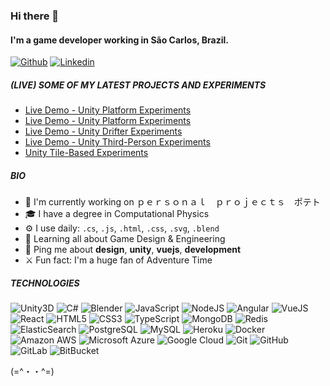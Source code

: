 ### Hi there 👋

#### I'm a game developer working in São Carlos, Brazil.

[![Github](https://img.shields.io/badge/-Github-000?style=flat&logo=Github&logoColor=white)](https://github.com/gcadeado)
[![Linkedin](https://img.shields.io/badge/-LinkedIn-blue?style=flat&logo=Linkedin&logoColor=white)](https://www.linkedin.com/in/gabrielcencic/)

##### (LIVE) SOME OF MY LATEST PROJECTS AND EXPERIMENTS

- [Live Demo - Unity Platform Experiments](https://gcadeado.github.io/unity-platformer-experiments/)
- [Live Demo - Unity Platform Experiments](https://gcadeado.github.io/unity-platformer-experiments/)
- [Live Demo - Unity Drifter Experiments](https://gcadeado.github.io/unity-car-physics-experiments/)
- [Live Demo - Unity Third-Person Experiments](https://gcadeado.github.io/unity-third-person-experiments/)
- [Unity Tile-Based Experiments](https://gcadeado.github.io/unity-tile-based-experiments/)

##### BIO

- 🏢 I'm currently working on ｐｅｒｓｏｎａｌ　ｐｒｏｊｅｃｔｓ　ポテト
- 🎓 I have a degree in Computational Physics
- ⚙️ I use daily: `.cs`, `.js`, `.html`, `.css`, `.svg`, `.blend` 
- 🌱 Learning all about Game Design & Engineering
- 💬 Ping me about **design**, **unity**, **vuejs**, **development**
- ⚔️ Fun fact: I'm a huge fan of Adventure Time

##### TECHNOLOGIES

![Unity3D](https://img.shields.io/badge/-Unity-black?style=flat-square&logo=unity)
![C#](https://img.shields.io/badge/-Csharp-black?style=flat-square&logo=csharp)
![Blender](https://img.shields.io/badge/-React-black?style=flat-square&logo=blender)
![JavaScript](https://img.shields.io/badge/-JavaScript-black?style=flat-square&logo=javascript)
![NodeJS](https://img.shields.io/badge/-Nodejs-black?style=flat-square&logo=Node.js)
![Angular](https://img.shields.io/badge/-Angular-black?style=flat-square&logo=angular)
![VueJS](https://img.shields.io/badge/-VueJS-black?style=flat-square&logo=vuedotjs)
![React](https://img.shields.io/badge/-React-black?style=flat-square&logo=react)
![HTML5](https://img.shields.io/badge/-HTML5-E34F26?style=flat-square&logo=html5&logoColor=white)
![CSS3](https://img.shields.io/badge/-CSS3-1572B6?style=flat-square&logo=css3)
![TypeScript](https://img.shields.io/badge/-TypeScript-007ACC?style=flat-square&logo=typescript)
![MongoDB](https://img.shields.io/badge/-MongoDB-black?style=flat-square&logo=mongodb)
![Redis](https://img.shields.io/badge/-Redis-black?style=flat-square&logo=Redis)
![ElasticSearch](https://img.shields.io/badge/-ElasticSearch-005571?style=flat-square&logo=elasticsearch)
![PostgreSQL](https://img.shields.io/badge/-PostgreSQL-336791?style=flat-square&logo=postgresql)
![MySQL](https://img.shields.io/badge/-MySQL-black?style=flat-square&logo=mysql)
![Heroku](https://img.shields.io/badge/-Heroku-430098?style=flat-square&logo=heroku)
![Docker](https://img.shields.io/badge/-Docker-black?style=flat-square&logo=docker)
![Amazon AWS](https://img.shields.io/badge/Amazon%20AWS-232F3E?style=flat-square&logo=amazon-aws)
![Microsoft Azure](https://img.shields.io/badge/Microsoft%20Azure-232F7E?style=flat-square&logo=microsoft-azure)
![Google Cloud](https://img.shields.io/badge/Google%20Cloud-black?style=flat-square&logo=google-cloud)
![Git](https://img.shields.io/badge/-Git-black?style=flat-square&logo=git)
![GitHub](https://img.shields.io/badge/-GitHub-181717?style=flat-square&logo=github)
![GitLab](https://img.shields.io/badge/-GitLab-FCA121?style=flat-square&logo=gitlab)
![BitBucket](https://img.shields.io/badge/-BitBucket-darkblue?style=flat-square&logo=bitbucket)

(=^・・^=)
